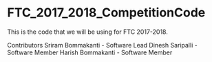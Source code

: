 # FTC_2017_2018_CompetitionCode
This is the code that we will be using for FTC 2017-2018.

Contributors
Sriram Bommakanti - Software Lead
Dinesh Saripalli - Software Member
Harish Bommakanti - Software Member